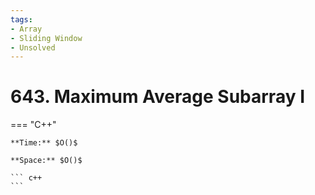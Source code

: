```yaml
---
tags:
- Array
- Sliding Window
- Unsolved
---
```



# 643. Maximum Average Subarray I

=== "C++"

    **Time:** $O()$

    **Space:** $O()$

    ``` c++
    ```